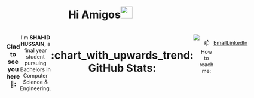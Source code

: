 
<h1 align="center">Hi Amigos<img width="32px" src="https://camo.githubusercontent.com/e8e7b06ecf583bc040eb60e44eb5b8e0ecc5421320a92929ce21522dbc34c891/68747470733a2f2f6d656469612e67697068792e636f6d2f6d656469612f6876524a434c467a6361737252346961377a2f67697068792e676966"/>
</h1>
<br>

<div style="display:flex;flex-direction:row;align-content:left;justify-content:left;" align="center">
  <h3><b>Glad to see you here</b>💙:</h3>
  <a>I'm <b>SHAHID HUSSAIN</b>, a final year student pursuing Bachelors in Computer Science & Engineering.</a><br>
  
  <h1>:chart_with_upwards_trend: GitHub Stats:</h1>
  <img src="https://github-readme-stats.vercel.app/api?username=shahidhussain07&show_icons=true&layout=compact"/>
  <p> 📫How to reach me: </p>
  <p><a href="mailto:hussainshahid9646@gmail.com">Email</a></p>
  <p> <a href="https://www.linkedin.com/in/shahid-hussain-500a93214">LinkedIn</a></p>
</div>


